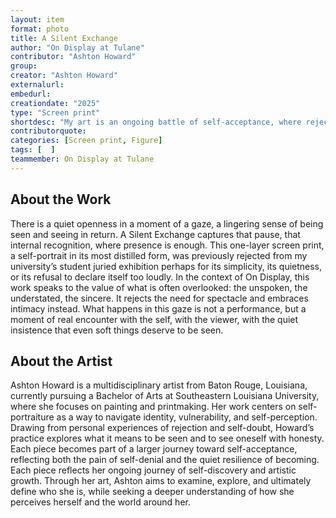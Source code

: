 ```yaml
---
layout: item
format: photo
title: A Silent Exchange
author: "On Display at Tulane"
contributor: "Ashton Howard"
group: 
creator: "Ashton Howard"
externalurl: 
embedurl: 
creationdate: "2025"
type: "Screen print"
shortdesc: "My art is an ongoing battle of self-acceptance, where rejection is as integral as creation."
contributorquote: 
categories: [Screen print, Figure]
tags: [  ]
teammember: On Display at Tulane
---
```


## About the Work

There is a quiet openness in a moment of a gaze, a lingering sense of being seen and seeing in return. A Silent Exchange captures that pause, that internal recognition, where presence is enough. This one-layer screen print, a self-portrait in its most distilled form, was previously rejected from my university’s student juried exhibition perhaps for its simplicity, its quietness, or its refusal to declare itself too loudly. In the context of On Display, this work speaks to the value of what is often overlooked: the unspoken, the understated, the sincere. It rejects the need for spectacle and embraces intimacy instead. What happens in this gaze is not a performance, but a moment of real encounter with the self, with the viewer, with the quiet insistence that even soft things deserve to be seen.

## About the Artist

Ashton Howard is a multidisciplinary artist from Baton Rouge, Louisiana, currently pursuing a Bachelor of Arts at Southeastern Louisiana University, where she focuses on painting and printmaking. Her work centers on self-portraiture as a way to navigate identity, vulnerability, and self-perception. Drawing from personal experiences of rejection and self-doubt, Howard’s practice explores what it means to be seen and to see oneself with honesty. Each piece becomes part of a larger journey toward self-acceptance, reflecting both the pain of self-denial and the quiet resilience of becoming. Each piece reflects her ongoing journey of self-discovery and artistic growth. Through her art, Ashton aims to examine, explore, and ultimately define who she is, while seeking a deeper understanding of how she perceives herself and the world around her.
